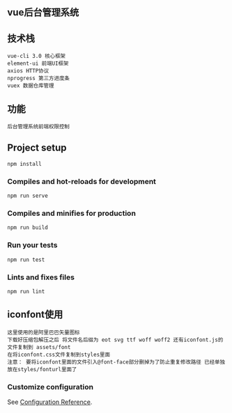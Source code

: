 ## vue后台管理系统

## 技术栈
```
vue-cli 3.0 核心框架 
element-ui 前端UI框架
axios HTTP协议
nprogress 第三方进度条
vuex 数据仓库管理
```
## 功能
```
后台管理系统前端权限控制
```

## Project setup
```
npm install
```

### Compiles and hot-reloads for development
```
npm run serve
```

### Compiles and minifies for production
```
npm run build
```

### Run your tests
```
npm run test
```

### Lints and fixes files
```
npm run lint
```

## iconfont使用
```
这里使用的是阿里巴巴矢量图标
下载好压缩包解压之后 将文件名后缀为 eot svg ttf woff woff2 还有iconfont.js的文件复制到 assets/font
在将iconfont.css文件复制到styles里面 
注意： 要将iconfont里面的文件引入@font-face部分删掉为了防止重复修改路径 已经单独放在styles/fonturl里面了
```

### Customize configuration
See [Configuration Reference](https://cli.vuejs.org/config/).

